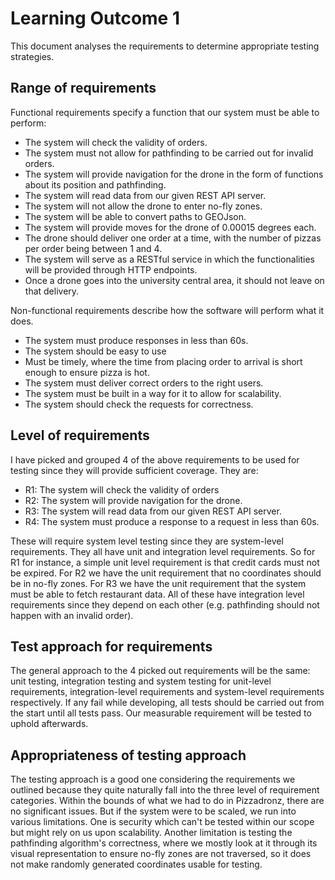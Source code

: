 # Learning Outcome 1
This document analyses the requirements to determine appropriate testing strategies.

## Range of requirements
Functional requirements specify a function that our system must be able to perform:
- The system will check the validity of orders.
- The system must not allow for pathfinding to be carried out for invalid orders.
- The system will provide navigation for the drone in the form of functions about its position and pathfinding.
- The system will read data from our given REST API server.
- The system will not allow the drone to enter no-fly zones.
- The system will be able to convert paths to GEOJson.
- The system will provide moves for the drone of 0.00015 degrees each.
- The drone should deliver one order at a time, with the number of pizzas per order being between 1 and 4.
- The system will serve as a RESTful service in which the functionalities will be provided through HTTP endpoints.
- Once a drone goes into the university central area, it should not leave on that delivery.

Non-functional requirements describe how the software will perform what it does.
- The system must produce responses in less than 60s.
- The system should be easy to use
- Must be timely, where the time from placing order to arrival is short enough to ensure pizza is hot.
- The system must deliver correct orders to the right users.
- The system must be built in a way for it to allow for scalability.
- The system should check the requests for correctness.

## Level of requirements
I have picked and grouped 4 of the above requirements to be used for testing since they will provide sufficient coverage.
They are:
- R1: The system will check the validity of orders
- R2: The system will provide navigation for the drone.
- R3: The system will read data from our given REST API server.
- R4: The system must produce a response to a request in less than 60s.

These will require system level testing since they are system-level requirements. They all have unit and integration level requirements.
So for R1 for instance, a simple unit level requirement is that credit cards must not be expired. 
For R2 we have the unit requirement that no coordinates should be in no-fly zones.
For R3 we have the unit requirement that the system must be able to fetch restaurant data.
All of these have integration level requirements since they depend on each other (e.g. pathfinding should not happen with an invalid order).

## Test approach for requirements
The general approach to the 4 picked out requirements will be the same: unit testing, integration testing and system testing for unit-level requirements, integration-level requirements and system-level requirements respectively.
If any fail while developing, all tests should be carried out from the start until all tests pass.
Our measurable requirement will be tested to uphold afterwards.

## Appropriateness of testing approach
The testing approach is a good one considering the requirements we outlined because they quite naturally fall into the three level of requirement categories.
Within the bounds of what we had to do in Pizzadronz, there are no significant issues. But if the system were to be scaled, we run into various limitations.
One is security which can't be tested within our scope but might rely on us upon scalability.
Another limitation is testing the pathfinding algorithm's correctness, where we mostly look at it through its visual representation to ensure no-fly zones are not traversed, so it does not make randomly generated coordinates usable for testing.
